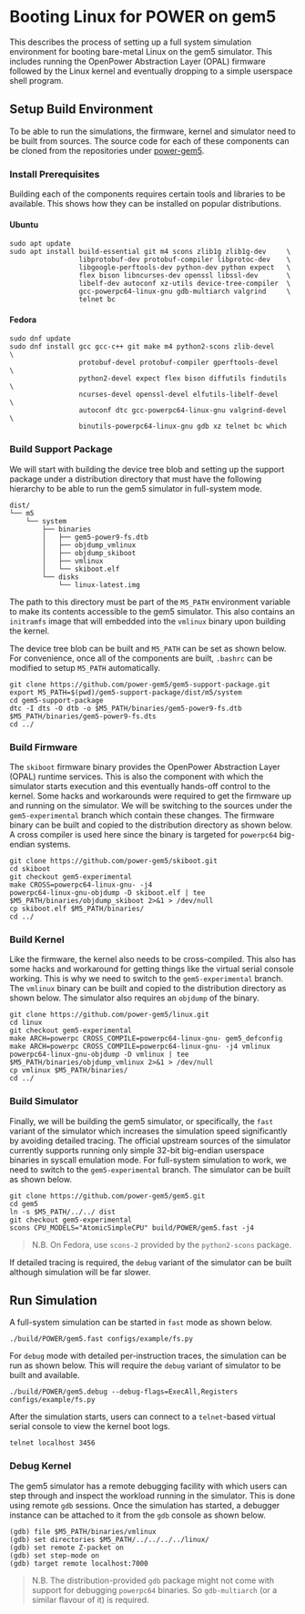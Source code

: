 # Booting Linux for POWER on gem5

This describes the process of setting up a full system simulation environment
for booting bare-metal Linux on the gem5 simulator. This includes running the
OpenPower Abstraction Layer (OPAL) firmware followed by the Linux kernel and
eventually dropping to a simple userspace shell program.

## Setup Build Environment

To be able to run the simulations, the firmware, kernel and simulator need to
be built from sources. The source code for each of these components can be
cloned from the repositories under [power-gem5](https://github.com/power-gem5).

### Install Prerequisites

Building each of the components requires certain tools and libraries to be
available. This shows how they can be installed on popular distributions.

#### Ubuntu

```
sudo apt update
sudo apt install build-essential git m4 scons zlib1g zlib1g-dev     \
                 libprotobuf-dev protobuf-compiler libprotoc-dev    \
                 libgoogle-perftools-dev python-dev python expect   \
                 flex bison libncurses-dev openssl libssl-dev       \
                 libelf-dev autoconf xz-utils device-tree-compiler  \
                 gcc-powerpc64-linux-gnu gdb-multiarch valgrind     \
                 telnet bc
```

#### Fedora

```
sudo dnf update
sudo dnf install gcc gcc-c++ git make m4 python2-scons zlib-devel     \
                 protobuf-devel protobuf-compiler gperftools-devel    \
                 python2-devel expect flex bison diffutils findutils  \
                 ncurses-devel openssl-devel elfutils-libelf-devel    \
                 autoconf dtc gcc-powerpc64-linux-gnu valgrind-devel  \
                 binutils-powerpc64-linux-gnu gdb xz telnet bc which
```

### Build Support Package

We will start with building the device tree blob and setting up the support
package under a distribution directory that must have the following hierarchy
to be able to run the gem5 simulator in full-system mode.

```
dist/
└── m5
    └── system
        ├── binaries
        │   ├── gem5-power9-fs.dtb
        │   ├── objdump_vmlinux
        │   ├── objdump_skiboot
        │   ├── vmlinux
        │   └── skiboot.elf
        └── disks
            └── linux-latest.img
```

The path to this directory must be part of the `M5_PATH` environment variable
to make its contents accessible to the gem5 simulator. This also contains an
`initramfs` image that will embedded into the `vmlinux` binary upon building
the kernel.

The device tree blob can be built and `M5_PATH` can be set as shown below.
For convenience, once all of the components are built, `.bashrc` can be
modified to setup `M5_PATH` automatically.

```
git clone https://github.com/power-gem5/gem5-support-package.git
export M5_PATH=$(pwd)/gem5-support-package/dist/m5/system
cd gem5-support-package
dtc -I dts -O dtb -o $M5_PATH/binaries/gem5-power9-fs.dtb $M5_PATH/binaries/gem5-power9-fs.dts
cd ../
```

### Build Firmware

The `skiboot` firmware binary provides the OpenPower Abstraction Layer (OPAL)
runtime services. This is also the component with which the simulator starts
execution and this eventually hands-off control to the kernel. Some hacks and
workarounds were required to get the firmware up and running on the simulator.
We will be switching to the sources under the `gem5-experimental` branch which
contain these changes. The firmware binary can be built and copied to the
distribution directory as shown below. A cross compiler is used here since the
binary is targeted for `powerpc64` big-endian systems.

```
git clone https://github.com/power-gem5/skiboot.git
cd skiboot
git checkout gem5-experimental
make CROSS=powerpc64-linux-gnu- -j4
powerpc64-linux-gnu-objdump -D skiboot.elf | tee $M5_PATH/binaries/objdump_skiboot 2>&1 > /dev/null
cp skiboot.elf $M5_PATH/binaries/
cd ../
```

### Build Kernel

Like the firmware, the kernel also needs to be cross-compiled. This also has
some hacks and workaround for getting things like the virtual serial console
working. This is why we need to switch to the `gem5-experimental` branch.
The `vmlinux` binary can be built and copied to the distribution directory as
shown below. The simulator also requires an `objdump` of the binary.

```
git clone https://github.com/power-gem5/linux.git
cd linux
git checkout gem5-experimental
make ARCH=powerpc CROSS_COMPILE=powerpc64-linux-gnu- gem5_defconfig
make ARCH=powerpc CROSS_COMPILE=powerpc64-linux-gnu- -j4 vmlinux
powerpc64-linux-gnu-objdump -D vmlinux | tee $M5_PATH/binaries/objdump_vmlinux 2>&1 > /dev/null
cp vmlinux $M5_PATH/binaries/
cd ../
```

### Build Simulator

Finally, we will be building the gem5 simulator, or specifically, the `fast`
variant of the simulator which increases the simulation speed significantly
by avoiding detailed tracing. The official upstream sources of the simulator
currently supports running only simple 32-bit big-endian userspace binaries
in syscall emulation mode. For full-system simulation to work, we need to
switch to the `gem5-experimental` branch. The simulator can be built as shown
below.

```
git clone https://github.com/power-gem5/gem5.git
cd gem5
ln -s $M5_PATH/../../ dist
git checkout gem5-experimental
scons CPU_MODELS="AtomicSimpleCPU" build/POWER/gem5.fast -j4
```

> N.B. On Fedora, use `scons-2` provided by the `python2-scons` package.

If detailed tracing is required, the `debug` variant of the simulator can be
built although simulation will be far slower.

## Run Simulation

A full-system simulation can be started in `fast` mode as shown below.

```
./build/POWER/gem5.fast configs/example/fs.py
```

For `debug` mode with detailed per-instruction traces, the simulation can be
run as shown below. This will require the `debug` variant of simulator to be
built and available.

```
./build/POWER/gem5.debug --debug-flags=ExecAll,Registers configs/example/fs.py
```

After the simulation starts, users can connect to a `telnet`-based virtual
serial console to view the kernel boot logs.

```
telnet localhost 3456
```

### Debug Kernel

The gem5 simulator has a remote debugging facility with which users can step
through and inspect the workload running in the simulator. This is done using
remote `gdb` sessions. Once the simulation has started, a debugger instance
can be attached to it from the `gdb` console as shown below.

```
(gdb) file $M5_PATH/binaries/vmlinux
(gdb) set directories $M5_PATH/../../../../linux/
(gdb) set remote Z-packet on
(gdb) set step-mode on
(gdb) target remote localhost:7000
```

> N.B. The distribution-provided `gdb` package might not come with support
  for debugging `powerpc64` binaries. So `gdb-multiarch` (or a similar
  flavour of it) is required.
